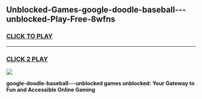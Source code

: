 
## Unblocked-Games-google-doodle-baseball---unblocked-Play-Free-8wfns
<h3>
<a href="https://premium76.site?title=google-doodle-baseball---unblocked&ref=20M">CLICK TO PLAY</a></h3>
<hr>

<h3>
<a href="https://premium76.site?title=google-doodle-baseball---unblocked&ref=20M">CLICK 2 PLAY</a>
  
</h3>

<a href="https://premium76.site?title=google-doodle-baseball---unblocked&ref=19M"><img src="https://clearcache.store/games.png"></a>


**google-doodle-baseball---unblocked games unblocked: Your Gateway to Fun and Accessible Online Gaming**
